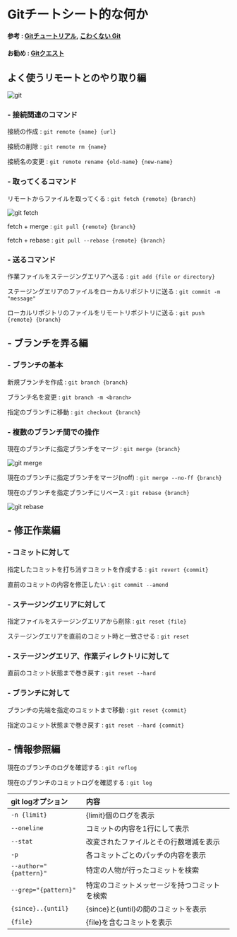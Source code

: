 # Gitチートシート的な何か
#### 参考 : [Gitチュートリアル](https://www.atlassian.com/ja/git), [こわくない Git](http://www.slideshare.net/kotas/git-15276118)
#### お勧め : [Gitクエスト](http://unit8.net/gq/)

## よく使うリモートとのやり取り編

![git](https://github.com/steelplus/HelloWorld/blob/master/document/img/areas.png "各エリアの図")

### - 接続関連のコマンド
接続の作成
: `git remote {name} {url}`

接続の削除
: `git remote rm {name}`

接続名の変更
: `git remote rename {old-name} {new-name}`

### - 取ってくるコマンド
リモートからファイルを取ってくる
: `git fetch {remote} {branch}`

![git fetch](https://github.com/steelplus/HelloWorld/blob/master/document/img/branch_fetch.png "fetchの図")

fetch + merge
: `git pull {remote} {branch}`

fetch + rebase
: `git pull --rebase {remote} {branch}`

### - 送るコマンド
作業ファイルをステージングエリアへ送る
: `git add {file or directory}`

ステージングエリアのファイルをローカルリポジトリに送る
: `git commit -m "message"`

ローカルリポジトリのファイルをリモートリポジトリに送る
: `git push {remote} {branch}`

## - ブランチを弄る編

### - ブランチの基本
新規ブランチを作成
: `git branch {branch}`

ブランチ名を変更
: `git branch -m <branch>`

指定のブランチに移動
: `git checkout {branch}`

### - 複数のブランチ間での操作
現在のブランチに指定ブランチをマージ
: `git merge {branch}`

![git merge](https://github.com/steelplus/HelloWorld/blob/master/document/img/branch_merge.png "mergeの図")


現在のブランチに指定ブランチをマージ(noff)
: `git merge --no-ff {branch}`

現在のブランチを指定ブランチにリベース
: `git rebase {branch}`

![git rebase](https://github.com/steelplus/HelloWorld/blob/master/document/img/branch_rebase.png "rebaseの図")


## - 修正作業編
### - コミットに対して
指定したコミットを打ち消すコミットを作成する
: `git revert {commit}`

直前のコミットの内容を修正したい
: `git commit --amend`
### - ステージングエリアに対して
指定ファイルをステージングエリアから削除
: `git reset {file}`

ステージングエリアを直前のコミット時と一致させる
: `git reset`

### - ステージングエリア、作業ディレクトリに対して
直前のコミット状態まで巻き戻す
: `git reset --hard`

### - ブランチに対して
ブランチの先端を指定のコミットまで移動
: `git reset {commit}`

指定のコミット状態まで巻き戻す
: `git reset --hard {commit}`

## - 情報参照編
現在のブランチのログを確認する
: `git reflog`

現在のブランチのコミットログを確認する
: `git log`

| git logオプション | 内容|
|:-|:-|
| `-n {limit}`|{limit}個のログを表示|
| `--oneline`|コミットの内容を1行にして表示|
| `--stat`|改変されたファイルとその行数増減を表示|
| `-p`| 各コミットごとのパッチの内容を表示|
| `--author="{pattern}"`|特定の人物が行ったコミットを検索|
| `--grep="{pattern}"`|特定のコミットメッセージを持つコミットを検索|
| `{since}..{until}`|{since}と{until}の間のコミットを表示|
| `{file}`|{file}を含むコミットを表示|
